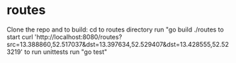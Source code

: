 # routes

Clone the repo and to build:
cd to routes directory
run "go build
./routes to start
curl 'http://localhost:8080/routes?src=13.388860,52.517037&dst=13.397634,52.529407&dst=13.428555,52.523219'
to run unittests run "go test"



